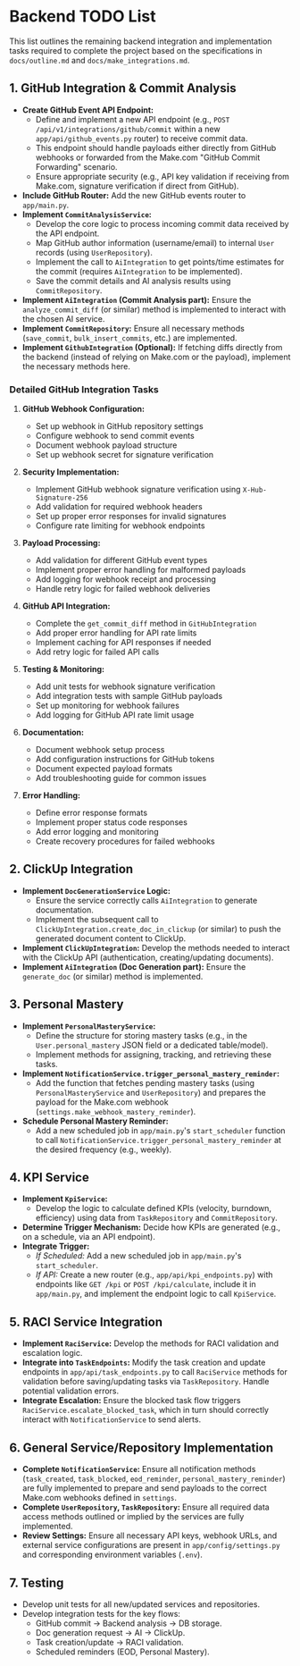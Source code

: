 # Backend TODO List

This list outlines the remaining backend integration and implementation tasks required to complete the project based on the specifications in `docs/outline.md` and `docs/make_integrations.md`.

## 1. GitHub Integration & Commit Analysis

-   **Create GitHub Event API Endpoint:**
    -   Define and implement a new API endpoint (e.g., `POST /api/v1/integrations/github/commit` within a new `app/api/github_events.py` router) to receive commit data.
    -   This endpoint should handle payloads either directly from GitHub webhooks or forwarded from the Make.com "GitHub Commit Forwarding" scenario.
    -   Ensure appropriate security (e.g., API key validation if receiving from Make.com, signature verification if direct from GitHub).
-   **Include GitHub Router:** Add the new GitHub events router to `app/main.py`.
-   **Implement `CommitAnalysisService`:**
    -   Develop the core logic to process incoming commit data received by the API endpoint.
    -   Map GitHub author information (username/email) to internal `User` records (using `UserRepository`).
    -   Implement the call to `AiIntegration` to get points/time estimates for the commit (requires `AiIntegration` to be implemented).
    -   Save the commit details and AI analysis results using `CommitRepository`.
-   **Implement `AiIntegration` (Commit Analysis part):** Ensure the `analyze_commit_diff` (or similar) method is implemented to interact with the chosen AI service.
-   **Implement `CommitRepository`:** Ensure all necessary methods (`save_commit`, `bulk_insert_commits`, etc.) are implemented.
-   **Implement `GithubIntegration` (Optional):** If fetching diffs directly from the backend (instead of relying on Make.com or the payload), implement the necessary methods here.

### Detailed GitHub Integration Tasks

1. **GitHub Webhook Configuration:**
   - Set up webhook in GitHub repository settings
   - Configure webhook to send commit events
   - Document webhook payload structure
   - Set up webhook secret for signature verification

2. **Security Implementation:**
   - Implement GitHub webhook signature verification using `X-Hub-Signature-256`
   - Add validation for required webhook headers
   - Set up proper error responses for invalid signatures
   - Configure rate limiting for webhook endpoints

3. **Payload Processing:**
   - Add validation for different GitHub event types
   - Implement proper error handling for malformed payloads
   - Add logging for webhook receipt and processing
   - Handle retry logic for failed webhook deliveries

4. **GitHub API Integration:**
   - Complete the `get_commit_diff` method in `GitHubIntegration`
   - Add proper error handling for API rate limits
   - Implement caching for API responses if needed
   - Add retry logic for failed API calls

5. **Testing & Monitoring:**
   - Add unit tests for webhook signature verification
   - Add integration tests with sample GitHub payloads
   - Set up monitoring for webhook failures
   - Add logging for GitHub API rate limit usage

6. **Documentation:**
   - Document webhook setup process
   - Add configuration instructions for GitHub tokens
   - Document expected payload formats
   - Add troubleshooting guide for common issues

7. **Error Handling:**
   - Define error response formats
   - Implement proper status code responses
   - Add error logging and monitoring
   - Create recovery procedures for failed webhooks

## 2. ClickUp Integration

-   **Implement `DocGenerationService` Logic:**
    -   Ensure the service correctly calls `AiIntegration` to generate documentation.
    -   Implement the subsequent call to `ClickUpIntegration.create_doc_in_clickup` (or similar) to push the generated document content to ClickUp.
-   **Implement `ClickUpIntegration`:** Develop the methods needed to interact with the ClickUp API (authentication, creating/updating documents).
-   **Implement `AiIntegration` (Doc Generation part):** Ensure the `generate_doc` (or similar) method is implemented.

## 3. Personal Mastery

-   **Implement `PersonalMasteryService`:**
    -   Define the structure for storing mastery tasks (e.g., in the `User.personal_mastery` JSON field or a dedicated table/model).
    -   Implement methods for assigning, tracking, and retrieving these tasks.
-   **Implement `NotificationService.trigger_personal_mastery_reminder`:**
    -   Add the function that fetches pending mastery tasks (using `PersonalMasteryService` and `UserRepository`) and prepares the payload for the Make.com webhook (`settings.make_webhook_mastery_reminder`).
-   **Schedule Personal Mastery Reminder:**
    -   Add a new scheduled job in `app/main.py`'s `start_scheduler` function to call `NotificationService.trigger_personal_mastery_reminder` at the desired frequency (e.g., weekly).

## 4. KPI Service

-   **Implement `KpiService`:**
    -   Develop the logic to calculate defined KPIs (velocity, burndown, efficiency) using data from `TaskRepository` and `CommitRepository`.
-   **Determine Trigger Mechanism:** Decide how KPIs are generated (e.g., on a schedule, via an API endpoint).
-   **Integrate Trigger:**
    -   *If Scheduled:* Add a new scheduled job in `app/main.py`'s `start_scheduler`.
    -   *If API:* Create a new router (e.g., `app/api/kpi_endpoints.py`) with endpoints like `GET /kpi` or `POST /kpi/calculate`, include it in `app/main.py`, and implement the endpoint logic to call `KpiService`.

## 5. RACI Service Integration

-   **Implement `RaciService`:** Develop the methods for RACI validation and escalation logic.
-   **Integrate into `TaskEndpoints`:** Modify the task creation and update endpoints in `app/api/task_endpoints.py` to call `RaciService` methods for validation before saving/updating tasks via `TaskRepository`. Handle potential validation errors.
-   **Integrate Escalation:** Ensure the blocked task flow triggers `RaciService.escalate_blocked_task`, which in turn should correctly interact with `NotificationService` to send alerts.

## 6. General Service/Repository Implementation

-   **Complete `NotificationService`:** Ensure all notification methods (`task_created`, `task_blocked`, `eod_reminder`, `personal_mastery_reminder`) are fully implemented to prepare and send payloads to the correct Make.com webhooks defined in `settings`.
-   **Complete `UserRepository`, `TaskRepository`:** Ensure all required data access methods outlined or implied by the services are fully implemented.
-   **Review Settings:** Ensure all necessary API keys, webhook URLs, and external service configurations are present in `app/config/settings.py` and corresponding environment variables (`.env`).

## 7. Testing

-   Develop unit tests for all new/updated services and repositories.
-   Develop integration tests for the key flows:
    -   GitHub commit -> Backend analysis -> DB storage.
    -   Doc generation request -> AI -> ClickUp.
    -   Task creation/update -> RACI validation.
    -   Scheduled reminders (EOD, Personal Mastery). 